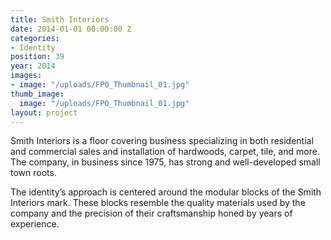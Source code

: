 ```yaml
---
title: Smith Interiors
date: 2014-01-01 00:00:00 Z
categories:
- Identity
position: 39
year: 2014
images:
- image: "/uploads/FPO_Thumbnail_01.jpg"
thumb_image:
  image: "/uploads/FPO_Thumbnail_01.jpg"
layout: project
---
```


Smith Interiors is a floor covering business specializing in both residential and commercial sales and installation of hardwoods, carpet, tile, and more. The company, in business since 1975, has strong and well-developed small town roots.

The identity’s approach is centered around the modular blocks of the Smith Interiors mark. These blocks resemble the quality materials used by the company and the precision of their craftsmanship honed by years of experience.